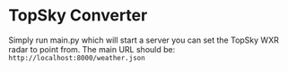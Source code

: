 # TopSky Converter
Simply run main.py which will start a server you can set the TopSky WXR radar to point from.
The main URL should be:
`http://localhost:8000/weather.json`
